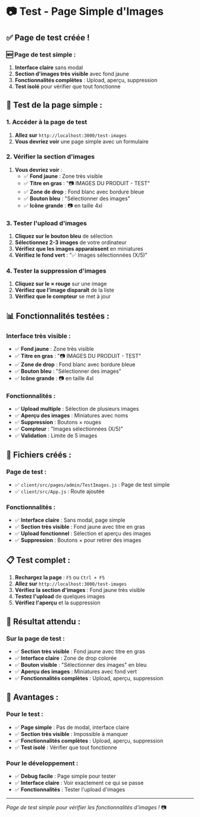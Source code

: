 # 📷 Test - Page Simple d'Images

## ✅ **Page de test créée !**

### **🆕 Page de test simple :**
1. **Interface claire** sans modal
2. **Section d'images très visible** avec fond jaune
3. **Fonctionnalités complètes** : Upload, aperçu, suppression
4. **Test isolé** pour vérifier que tout fonctionne

## 🧪 **Test de la page simple :**

### **1. Accéder à la page de test**
1. **Allez sur** `http://localhost:3000/test-images`
2. **Vous devriez voir** une page simple avec un formulaire

### **2. Vérifier la section d'images**
1. **Vous devriez voir** :
   - ✅ **Fond jaune** : Zone très visible
   - ✅ **Titre en gras** : "📷 IMAGES DU PRODUIT - TEST"
   - ✅ **Zone de drop** : Fond blanc avec bordure bleue
   - ✅ **Bouton bleu** : "Sélectionner des images"
   - ✅ **Icône grande** : 📷 en taille 4xl

### **3. Tester l'upload d'images**
1. **Cliquez sur le bouton bleu** de sélection
2. **Sélectionnez 2-3 images** de votre ordinateur
3. **Vérifiez que les images apparaissent** en miniatures
4. **Vérifiez le fond vert** : "✅ Images sélectionnées (X/5)"

### **4. Tester la suppression d'images**
1. **Cliquez sur le × rouge** sur une image
2. **Vérifiez que l'image disparaît** de la liste
3. **Vérifiez que le compteur** se met à jour

## 📊 **Fonctionnalités testées :**

### **Interface très visible :**
- ✅ **Fond jaune** : Zone très visible
- ✅ **Titre en gras** : "📷 IMAGES DU PRODUIT - TEST"
- ✅ **Zone de drop** : Fond blanc avec bordure bleue
- ✅ **Bouton bleu** : "Sélectionner des images"
- ✅ **Icône grande** : 📷 en taille 4xl

### **Fonctionnalités :**
- ✅ **Upload multiple** : Sélection de plusieurs images
- ✅ **Aperçu des images** : Miniatures avec noms
- ✅ **Suppression** : Boutons × rouges
- ✅ **Compteur** : "Images sélectionnées (X/5)"
- ✅ **Validation** : Limite de 5 images

## 🔧 **Fichiers créés :**

### **Page de test :**
- ✅ `client/src/pages/admin/TestImages.js` : Page de test simple
- ✅ `client/src/App.js` : Route ajoutée

### **Fonctionnalités :**
- ✅ **Interface claire** : Sans modal, page simple
- ✅ **Section très visible** : Fond jaune avec titre en gras
- ✅ **Upload fonctionnel** : Sélection et aperçu des images
- ✅ **Suppression** : Boutons × pour retirer des images

## 📋 **Test complet :**

1. **Rechargez la page** : `F5` ou `Ctrl + F5`
2. **Allez sur** `http://localhost:3000/test-images`
3. **Vérifiez la section d'images** : Fond jaune très visible
4. **Testez l'upload** de quelques images
5. **Vérifiez l'aperçu** et la suppression

## 🎯 **Résultat attendu :**

### **Sur la page de test :**
- ✅ **Section très visible** : Fond jaune avec titre en gras
- ✅ **Interface claire** : Zone de drop colorée
- ✅ **Bouton visible** : "Sélectionner des images" en bleu
- ✅ **Aperçu des images** : Miniatures avec fond vert
- ✅ **Fonctionnalités complètes** : Upload, aperçu, suppression

## 🚀 **Avantages :**

### **Pour le test :**
- ✅ **Page simple** : Pas de modal, interface claire
- ✅ **Section très visible** : Impossible à manquer
- ✅ **Fonctionnalités complètes** : Upload, aperçu, suppression
- ✅ **Test isolé** : Vérifier que tout fonctionne

### **Pour le développement :**
- ✅ **Debug facile** : Page simple pour tester
- ✅ **Interface claire** : Voir exactement ce qui se passe
- ✅ **Fonctionnalités** : Tester l'upload d'images

---
*Page de test simple pour vérifier les fonctionnalités d'images !* 📷
